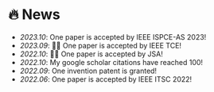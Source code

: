 # 🔥 News
- *2023.10*: One paper is accepted by IEEE ISPCE-AS 2023!
- *2023.09*: 🎉🎉 One paper is accepted by IEEE TCE!
- *2022.10*: 🎉🎉 One paper is accepted by JSA!
- *2022.10*: My google scholar citations have reached 100!
- *2022.09*: One invention patent is granted!
- *2022.06*: One paper is accepted by IEEE ITSC 2022!
